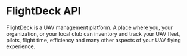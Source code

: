 # FlightDeck API
FlightDeck is a UAV management platform. A place where you, your organization, 
or your local club can inventory and track your UAV fleet, pilots, flight time,
efficiency and many other aspects of your UAV flying experience.
